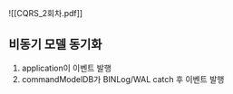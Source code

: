 ![[CQRS_2회차.pdf]]

## 비동기 모델 동기화
1. application이 이벤트 발행
2. commandModelDB가 BINLog/WAL catch 후 이벤트 발행